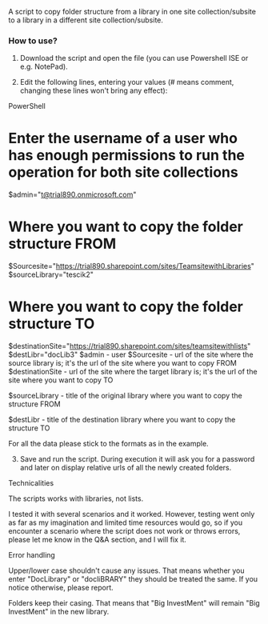 A script to copy folder structure from a library in one site collection/subsite to a library in a different site collection/subsite.

 

### How to use?

1. Download the script and open the file (you can use Powershell ISE or e.g. NotePad).

2. Edit the following lines, entering your values (# means comment, changing these lines won't bring any effect):

 

PowerShell
# Enter the username of a user who has enough permissions to run the operation for both site collections 
$admin="t@trial890.onmicrosoft.com" 
 
# Where you want to copy the folder structure FROM  
$Sourcesite="https://trial890.sharepoint.com/sites/TeamsitewithLibraries" 
$sourceLibrary="tescik2" 
 
# Where you want to copy the folder structure TO 
$destinationSite="https://trial890.sharepoint.com/sites/teamsitewithlists" 
$destLibr="docLib3"
$admin - user 
$Sourcesite  - url of the site where the source library is; it's the url of the site where you want to copy FROM
$destinationSite - url of the site where the target library is; it's the url of the site where you want to copy TO
 

$sourceLibrary - title of the original library where you want to copy the structure FROM

$destLibr - title of the destination library where you want to copy the structure TO

For all the data please stick to the formats as in the example.
 
3. Save and run the script. During execution it will ask you for a password and later on display relative urls of all the newly created folders. 



 

Technicalities

The scripts works with libraries, not lists.

I tested it with several scenarios and it worked. However, testing went only as far as my imagination and limited time resources would go, so if you encounter a scenario where the script does not work or throws errors, please let me know in the Q&A section, and I will fix it.

 

Error handling

Upper/lower case shouldn't cause any issues. That means whether you enter "DocLibrary" or "docliBRARY" they should be treated the same. If you notice otherwise, please report.

Folders keep their casing. That means that "Big InvestMent" will remain "Big InvestMent" in the new library.
